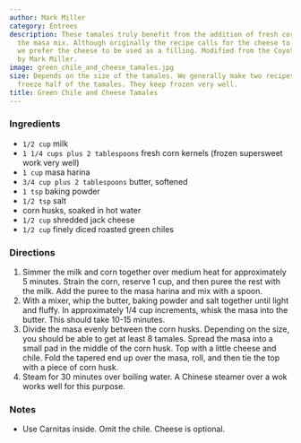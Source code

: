 ```yaml
---
author: Mark Miller
category: Entrees
description: These tamales truly benefit from the addition of fresh corn kernels to
  the masa mix. Although originally the recipe calls for the cheese to be mixed in,
  we prefer the cheese to be used as a filling. Modified from the Coyote Cafe cookbook
  by Mark Miller.
image: green_chile_and_cheese_tamales.jpg
size: Depends on the size of the tamales. We generally make two recipes, and then
  freeze half of the tamales. They keep frozen very well.
title: Green Chile and Cheese Tamales
---
```


### Ingredients

* `1/2 cup` milk
* `1 1/4 cups plus 2 tablespoons` fresh corn kernels (frozen supersweet work very well)
* `1 cup` masa harina
* `3/4 cup plus 2 tablespoons` butter, softened
* `1 tsp` baking powder
* `1/2 tsp` salt
* corn husks, soaked in hot water
* `1/2 cup` shredded jack cheese
* `1/2 cup` finely diced roasted green chiles

### Directions

1. Simmer the milk and corn together over medium heat for approximately 5 minutes. Strain the corn, reserve 1 cup, and then puree the rest with the milk. Add the puree to the masa harina and mix with a spoon.
2. With a mixer, whip the butter, baking powder and salt together until light and fluffy. In approximately 1/4 cup increments, whisk the masa into the butter. This should take 10-15 minutes.
3. Divide the masa evenly between the corn husks. Depending on the size, you should be able to get at least 8 tamales. Spread the masa into a small pad in the middle of the corn husk. Top with a little cheese and chile. Fold the tapered end up over the masa, roll, and then tie the top with a piece of corn husk.
4. Steam for 30 minutes over boiling water. A Chinese steamer over a wok works well for this purpose.

### Notes

- Use Carnitas inside. Omit the chile. Cheese is optional.